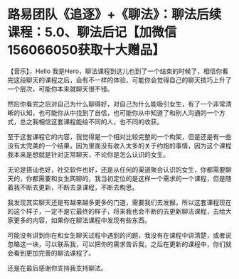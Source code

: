 # 路易团队《追逐》+《聊法》：聊法后续课程：5.0、聊法后记【加微信156066050获取十大赠品】

【音乐】，Hello 我是Hero，聊法课程到这儿也到了一个结束的时候了，相信你看完这段聊天的课程之后，会有不一样的体验，可能你会觉得自己的聊天技巧上升了一个层次，可能你本来就聊天很不错。

然后你看完之后对自己为什么聊得好，对自己为什么能吸引女生，有了一个非常清晰的认知，也可能你从中找到了自信，也可能你从中知道了和别人沟通的一个方式，总之我相信这套课程能给不同的人，也不同的收获。

至于这套课程它的内容，我觉得是一个相对比较完整的一个构架，但是还是有一些没有太完美的一个结果，因为里面没有收入太多的关于约炮的事情，因为这个课程我本来是想就是针对正常聊天，不论你是怎么认识的女生。

无论是搭讪也好，社交软件也好，还是从任何的渠道聚会认识的女生，你都需要聊天的，你都需要和女生网聊的，我当初定位的是这样一个需求的一个课程，但是随着我不断去更新，不断去录课程，不断去构思。

我发现其实聊天还是有越来越多更多的门道，需要我们去发掘，所以这套课程现在的这个样子，一定不是它最终的样子，将来我也会不断的去更新聊法课程，去给大家更多的内容，如果你在聊法课程中发现有些东西。

可能没有讲到你在和女生聊天过程中遇到的问题，我没有在课程中讲清楚，或者说忽略这一块，可以联系我，可以把你的需求告诉我，之后在更新的课程中，你们就会看到更加完善的聊法课程了。

还是在最后感谢你支持我支持聊法。